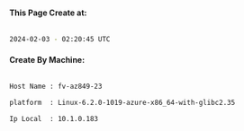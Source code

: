 
   
#### This Page Create at:

```bash

2024-02-03 - 02:20:45 UTC

```

#### Create By Machine:

```bash

Host Name : fv-az849-23

platform  : Linux-6.2.0-1019-azure-x86_64-with-glibc2.35

Ip Local  : 10.1.0.183

```

